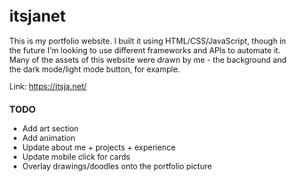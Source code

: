 # itsjanet
This is my portfolio website. I built it using HTML/CSS/JavaScript, though in the future I'm looking to use different frameworks and APIs to automate it. Many of the assets of this website were drawn by me - the background and the dark mode/light mode button, for example.

Link: https://itsja.net/

### TODO
- Add art section
- Add animation
- Update about me + projects + experience
- Update mobile click for cards
- Overlay drawings/doodles onto the portfolio picture
